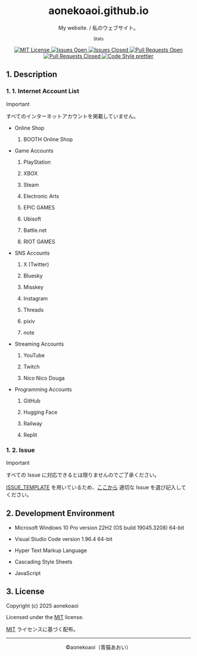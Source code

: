 <!--
  1. 記述方法
    1. 1. 過去に作成された README.md を素にする
    1. 2. カラーコードは半角小文字英数字を使用する
    1. 3. 英語および日本語の語順のならびを意識する。しかし語順の流れがおかしくなる場合はこの通りではない
    1. 4. 英語の文章内および単語内では短縮形を使用しない。しかし正式名称が短縮形の場合はこの通りではない
    1. 5. 日本語の文章内に英単語を挿入するときは、半角スペースを英単語の前後に挿入する。またリンクも同様に行う

  2. 参照方法
    2. 1. GitHub 内のリンクの参照は相対参照を使用する。しかし相対参照が使用できない場合はこの通りではない

  3. その他
    3. 1. 記述等がわからないときは README.md の作成者に尋ねてください
-->

<div align="center">
  <h1>aonekoaoi.github.io</h1>
  <section>
    <p>My website. / 私のウェブサイト。</p>
    <p>
      <sup>Stats</sup>
    <p>
    <a href="./LICENSE.txt">
      <img alt="MIT License" src="https://img.shields.io/github/license/aonekoaoi/aonekoaoi.github.io?style=flat-square" />
    </a>
    <a href="https://github.com/aonekoaoi/aonekoaoi.github.io/issues?q=is%3Aissue+is%3Aopen">
      <img alt="Issues Open" src="https://img.shields.io/github/issues/aonekoaoi/aonekoaoi.github.io?style=flat-square" />
    </a>
    <a href="https://github.com/aonekoaoi/aonekoaoi.github.io/issues?q=is%3Aissue+is%3Aclosed">
      <img alt="Issues Closed" src="https://img.shields.io/github/issues-closed/aonekoaoi/aonekoaoi.github.io?style=flat-square" />
    </a>
    <a href="https://github.com/aonekoaoi/aonekoaoi.github.io/pulls?q=is%3Aopen+is%3Apr">
      <img alt="Pull Requests Open" src="https://img.shields.io/github/issues-pr/aonekoaoi/aonekoaoi.github.io?style=flat-square" />
    </a>
    <a href="https://github.com/aonekoaoi/aonekoaoi.github.io/pulls?q=is%3Apr+is%3Aclosed">
      <img alt="Pull Requests Closed" src="https://img.shields.io/github/issues-pr-closed/aonekoaoi/aonekoaoi.github.io?style=flat-square" />
    </a>
    <a href="https://github.com/prettier/prettier">
      <img alt="Code Style prettier" src="https://img.shields.io/badge/code_style-prettier-ff69b4?style=flat-square" />
    </a>
  </section>
</div>

## 1. Description

### 1. 1. Internet Account List

> [!IMPORTANT]
> すべてのインターネットアカウントを掲載していません。

- Online Shop

  1. BOOTH Online Shop

- Game Accounts

  1. PlayStation

  2. XBOX

  3. Steam

  4. Electronic Arts

  5. EPIC GAMES

  6. Ubisoft

  7. Battle.net

  8. RIOT GAMES

- SNS Accounts

  1. X (Twitter)

  2. Bluesky

  3. Misskey

  4. Instagram

  5. Threads

  6. pixiv

  7. note

- Streaming Accounts

  1. YouTube

  2. Twitch

  3. Nico Nico Douga

- Programming Accounts

  1. GitHub

  2. Hugging Face

  3. Railway

  4. Replit

### 1. 2. Issue

> [!IMPORTANT]
> すべての Issue に対応できるとは限りませんのでご了承ください。

[ISSUE_TEMPLATE](./.github/ISSUE_TEMPLATE/) を用いているため、[ここから](https://github.com/aonekoaoi/aonekoaoi.github.io/issues/new/choose) 適切な Issue を選び記入してください。

## 2. Development Environment

- Microsoft Windows 10 Pro version 22H2 (OS build 19045.3208) 64-bit

- Visual Studio Code version 1.96.4 64-bit

- Hyper Text Markup Language

- Cascading Style Sheets

- JavaScript

## 3. License

Copyright (c) 2025 aonekoaoi

Licensed under the [MIT](./LICENSE.txt) license.

[MIT](./LICENSE.txt) ライセンスに基づく配布。

---

<div align="center">
  <p>&#xA9;aonekoaoi（青猫あおい）</p>
</div>
